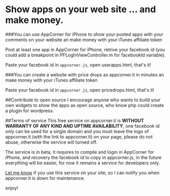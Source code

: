 Show apps on your web site ... and make money.
============

###You can use AppCorner for iPhone to show your posted apps with your comments on your website an make money with your iTunes affiliate token

Post at least one app in AppCorner for iPhone, retrive your facebook id (you could add a breakpoint in  PFLogInViewController.m for facebookId variable).

Paste your facebook id in `appcorner.js`, open userapps.html, that's it!

###You can create a website with price drops as appcorner.it in minutes an make money with your iTunes affiliate token

Paste your facebook id in `appcorner.js`, open pricedrops.html, that's it!

##Contribute to open source
I encourage anyone who wants to build your own widgets to show the apps as open source, who know php could create a plugin for wordpress.

##Terms of service
This free service on appcorner.it is **WITHOUT WARRANTY OF ANY KIND AND UPTIME AVAILABILITY**, one facebook id only can be used for a single domain and you must leave the logo of appcorner.it (with the link to appcorner.it) on your page, please do not abuse, otherwise the service will turned off.

The service is in beta, it requires to compile and login in AppCorner for iPhone, and recovery the facebook id to copy in appcorner.js, in the future everything will be easier, for now it remains a service for developers only.

[Let me know](http://www.appcorner.it/en/contacts.html) if you use this service on your site, so I can notify you when appcorner.it is down for maintenance.

enjoy!
